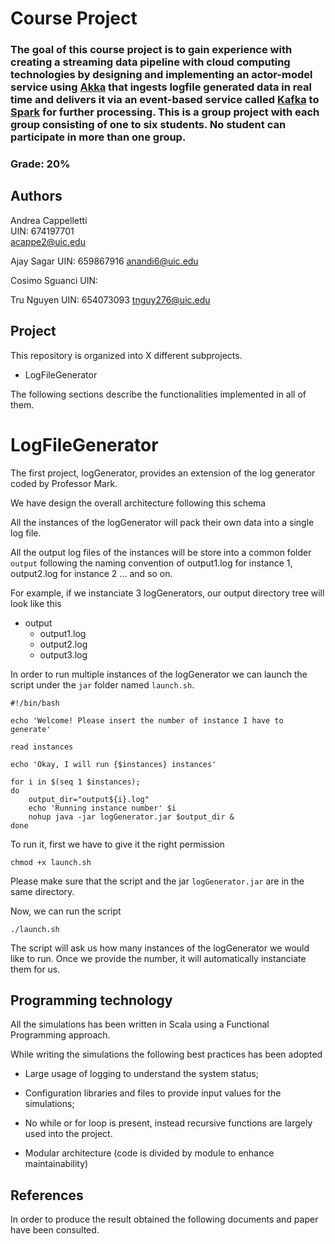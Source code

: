 # Course Project
### The goal of this course project is to gain experience with creating a streaming data pipeline with cloud computing technologies by designing and implementing an actor-model service using [Akka](https://akka.io/) that ingests logfile generated data in real time and delivers it via an event-based service called [Kafka](https://kafka.apache.org/) to [Spark](https://spark.apache.org/) for further processing. This is a group project with each group consisting of one to six students. No student can participate in more than one group.
### Grade: 20%

## Authors
Andrea Cappelletti  
UIN: 674197701   
acappe2@uic.edu

Ajay Sagar
UIN: 659867916
anandi6@uic.edu

Cosimo Sguanci
UIN:

Tru Nguyen
UIN: 654073093
tnguy276@uic.edu

## Project
This repository is organized into X different subprojects.

- LogFileGenerator

The following sections describe the functionalities implemented in all of them.

# LogFileGenerator

The first project, logGenerator, provides an extension of the log generator coded by Professor Mark.

We have design the overall architecture following this schema


All the instances of the logGenerator will pack their own data into a single log file. 

All the output log files of the instances will be store into a common folder <code>output</code> following the naming convention of output1.log for instance 1, output2.log for instance 2 ...  and so on.

For example, if we instanciate 3 logGenerators, our output directory tree will look like this

- output
	- output1.log
	- output2.log
	- output3.log


In order to run multiple instances of the logGenerator we can launch the script under the <code>jar</code> folder named <code>launch.sh</code>.


```
#!/bin/bash

echo 'Welcome! Please insert the number of instance I have to generate'

read instances

echo 'Okay, I will run {$instances} instances'

for i in $(seq 1 $instances);
do
    output_dir="output${i}.log"
    echo 'Running instance number' $i
    nohup java -jar logGenerator.jar $output_dir &
done

```

To run it, first we have to give it the right permission

```
chmod +x launch.sh
```
Please make sure that the script and the jar <code>logGenerator.jar</code> are in the same directory.

Now, we can run the script

```
./launch.sh
```

The script will ask us how many instances of the logGenerator we would like to run. Once we provide the number, it will automatically instanciate them for us.





## Programming technology
All the simulations has been written in Scala using a Functional Programming approach.

While writing the simulations the following best practices has been adopted

- Large usage of logging to understand the system status;


- Configuration libraries and files to provide input values for the simulations;


- No while or for loop is present, instead recursive functions are largely used into the project.


- Modular architecture (code is divided by module to enhance maintainability)

## References
In order to produce the result obtained the following documents and paper
have been consulted.
